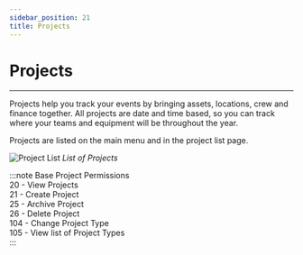 ```yaml
---
sidebar_position: 21
title: Projects
---
```


# Projects
---

Projects help you track your events by bringing assets, locations, crew and finance together.
All projects are date and time based, so you can track where your teams and equipment will be throughout the year.

Projects are listed on the main menu and in the project list page.

![Project List](/img/tutorial/projects/projects-list.png)
*List of Projects*

:::note Base Project Permissions  
20 - View Projects  
21 - Create Project  
25 - Archive Project  
26 - Delete Project  
104 - Change Project Type  
105 - View list of Project Types  
:::
